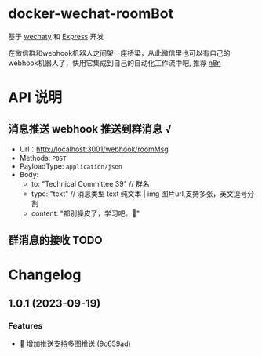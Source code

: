 # docker-wechat-roomBot

基于 [wechaty](https://github.com/wechaty/wechaty#readme) 和 [Express](https://github.com/expressjs/express) 开发

在微信群和webhook机器人之间架一座桥梁，从此微信里也可以有自己的webhook机器人了，快用它集成到自己的自动化工作流中吧, 推荐 [n8n](https://github.com/n8n-io/n8n)

# API 说明
## 消息推送 webhook 推送到群消息 √

- Url：<http://localhost:3001/webhook/roomMsg>
- Methods: `POST`
- PayloadType: `application/json`
- Body:
  - to:  "Technical Committee 39" // 群名
  - type: "text" // 消息类型  text 纯文本 |  img 图片url,支持多张，英文逗号分割
  - content: "都别臊皮了，学习吧。🤡"

## 群消息的接收 TODO



# Changelog


## 1.0.1 (2023-09-19)
### Features

* 🎸 增加推送支持多图推送 ([9c659ad](https://github.com/danni-cool/docker-wechat-roomBot/commit/9c659ad15e1365194df1a02560ef4307ed2ecae5))


